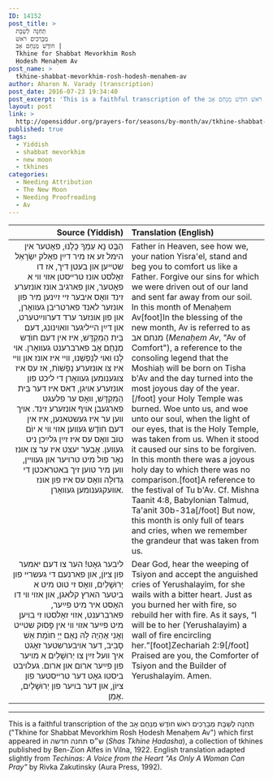 ```yaml
---
ID: 14152
post_title: >
  תְּחִנָה לְשַׁבָּת
  מְבָרְכִים רֹאשׁ
  חוֺדֶשׁ מְנַחֵם אָב |
  Tkhine for Shabbat Mevorkhim Rosh
  Ḥodesh Menaḥem Av
post_name: >
  tkhine-shabbat-mevorkhim-rosh-hodesh-menahem-av
author: Aharon N. Varady (transcription)
post_date: 2016-07-23 19:34:40
post_excerpt: 'This is a faithful transcription of the תְּחִנָה לְשַׁבָּת מְבָרְכִים רֹאשׁ חוֺדֶשׁ מְנַחֵם אָב ("Tkhine for Shabbat Mevorkhim Rosh Ḥodesh Menaḥem Av") which first appeared in ש״ס תחנה חדשה (<em>Shas Tkhine Ḥadasha</em>), a collection of tkhines published by Ben-Zion Alfes in Vilna, 1922.'
layout: post
link: >
  http://opensiddur.org/prayers-for/seasons/by-month/av/tkhine-shabbat-mevorkhim-rosh-hodesh-menahem-av/
published: true
tags:
  - Yiddish
  - shabbat mevorkhim
  - new moon
  - tkhines
categories:
  - Needing Attribution
  - The New Moon
  - Needing Proofreading
  - Av
---
```

<table style="margin-left: auto;margin-right: auto;" class="draggable">
<thead><tr><th id="x" style="text-align: right;">Source (Yiddish)</th><th style="text-align: left;">Translation (English)</th></tr></thead>
<tbody>
<tr><td style="vertical-align:top;" width="46%">
<div class="yiddish" style="text-align: right;"><span lang="yi">
הַבֶּט נָא עַמְךָ כֻּלָנוּ, פאָטער אין הימל זע אז מיר דײַן פאָלק יִשְׂרָאֵל שטײען און בעטן דיך, אז דו זאָלסט אונז טרײסטן אזױ װי א פאָטער, און פארגיבּ אונז אונזערע זינד װאָס איבער זײ זײַנען מיר פון אונזער לאנד פארטריבן געװאָרן, און פון אונזער ערד דערװײַטערט, און דײַן הײליגער װאױנונג, דעם בֵּית הַמִקְדָּשׁ, איז אין דעם חוֺדֶש מְנַחֵם אָב פארברענט געװאָרן. אױ לָנוּ ואױ לֽנַפְשֵׁנוּ, װײ איז אונז און װײ איז צו אונזערע נְפָשׁוֺת, אז עס איז צוגענומען געװאָרן די ליכט פון אונזערע אױגן, דאס איז דער בֵּית הַמִקְדָּשׁ, װאָס ער פלעגט פארגעבן אױף אונזערע זינד. אױך װען ער איז געשטאנען, איז אין דעם חוֺדֶש געװען אזױ װי א יוֺם טוֺב װאָס עס איז זײַן גלײַכן ניט געװען. אָבער יעצט איז ער צו אונז נאָר פול מיט טרױער און געװײן, װען מיר טוען זיך באטראכטן די גְדוּלָּה װאָס עס איז פון אונז אװעקגענומען געװאָרן. 
</div></td>

<td style="vertical-align:top;" width="53%"><div class="english">
Father in Heaven, see how we, your nation Yisra'el, stand and beg you to comfort us like a Father. Forgive our sins for which we were driven out of our land and sent far away from our soil. In this month of Menaḥem Av[foot]In the blessing of the new month, Av is referred to as מנחם אב (<em>Menaḥem Av</em>, "Av of Comfort"), a reference to the consoling legend that the Moshiaḥ will be born on Tisha b'Av and the day turned into the most joyous day of the year. [/foot] your Holy Temple was burned. Woe unto us, and woe unto our soul, when the light of our eyes, that is the Holy Temple, was taken from us. When it stood it caused our sins to be forgiven. In this month there was a joyous holy day to which there was no comparison.[foot]A reference to the festival of Tu b'Av. Cf. Mishna Taanit 4:8, Babylonian Talmud, Ta'anit 30b-31a[/foot] But now, this month is only full of tears and cries, when we remember the grandeur that was taken from us.
</div></td>
</tr>


<tr><td style="vertical-align:top;" width="46%">
<div class="yiddish" style="text-align: right;"><span lang="yi">
ליבער גאָט! הער צו דעם יאמער פון ציּוֺן, און פארנעם די געשרײ פון יְרוּשָׁלַיִם, װאָס זי טוט מיט א ביטער הארץ קלאגן, און אזױ װי דו האָסט איר מיט פײַער, פארברענט, אזױ זאָלסטו זי בױען מיט פײַער אזױ װי אין פָּסוּק שטײט וְאֲנִי אֶהְיֶה לָּהּ נְאֻם יְיָ חוֺמַת אֵשׁ סָבִיב, דער אױבערשטער זאָגט איך װעל זײַן צו יְרוּשָׁלַיִם א מױער פון פײַער ארום און ארום. געלױבט ביסטו גאָט דער טרײסטער פון ציּוֺן, און דער בױער פון יְרוּשָׁלַיִם, אָמֵן.
</div></td>

<td style="vertical-align:top;" width="53%"><div class="english">
Dear God, hear the weeping of Tsiyon and accept the anguished cries of Yerushalayim, for she wails with a bitter heart. Just as you burned her with fire, so rebuild her with fire. As it says, “I will be to her (Yerushalayim) a wall of fire encircling her.”[foot]Zechariah 2:9[/foot] Praised are you, the Comforter of Tsiyon and the Builder of Yerushalayim. Amen.
</div></td>
</tr>
</tbody>
</tbody></table>

<hr />

This is a faithful transcription of the תְּחִנָה לְשַׁבָּת מְבָרְכִים רֹאשׁ חוֺדֶשׁ מְנַחֵם אָב ("Tkhine for Shabbat Mevorkhim Rosh Ḥodesh Menaḥem Av") which first appeared in ש״ס תחנה חדשה (<em>Shas Tkhine Ḥadasha</em>), a collection of tkhines published by Ben-Zion Alfes in Vilna, 1922. English translation adapted slightly from <em>Techinas: A Voice from the Heart "As Only A Woman Can Pray"</em> by Rivka Zakutinsky (Aura Press, 1992). 